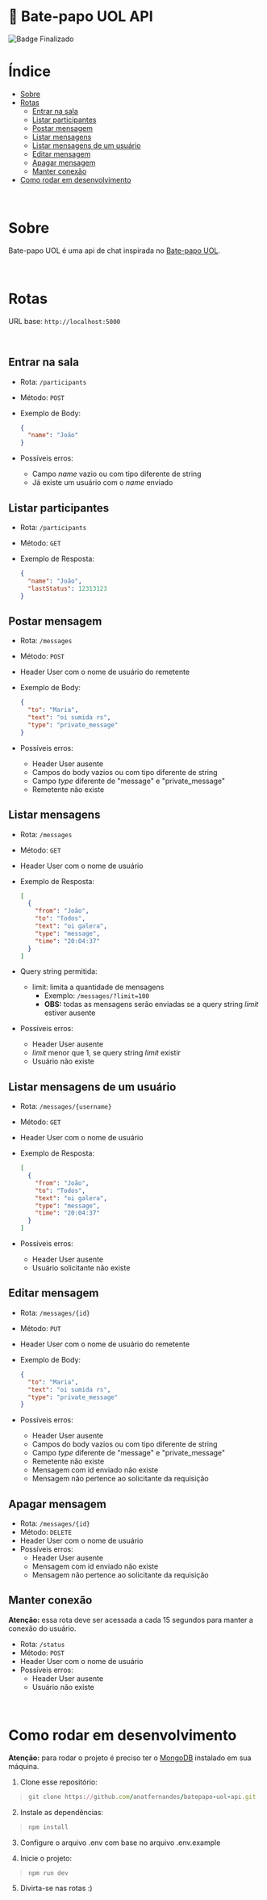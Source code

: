 # :speech_balloon: Bate-papo UOL API

![Badge Finalizado](https://img.shields.io/static/v1?label=STATUS&message=FINALIZADO&color=success&style=for-the-badge)

# Índice

- [Sobre](#Sobre)
- [Rotas](#Rotas)
    - [Entrar na sala](#Entrar-na-sala)
    - [Listar participantes](#Listar-participantes)
    - [Postar mensagem](#Postar-mensagem)
    - [Listar mensagens](#Listar-mensagens)
    - [Listar mensagens de um usuário](#Listar-mensagens-de-um-usuário)
    - [Editar mensagem](#Editar-mensagem)
    - [Apagar mensagem](#Apagar-mensagem)
    - [Manter conexão](#Manter-conexão)
- [Como rodar em desenvolvimento](#Como-rodar-em-desenvolvimento)

<br/>

# Sobre
Bate-papo UOL é uma api de chat inspirada no [Bate-papo UOL](https://batepapo.uol.com.br/).

<br/>

# Rotas

URL base: `http://localhost:5000`

<br/>

## Entrar na sala
- Rota: `/participants`
- Método: `POST`
- Exemplo de Body:

  ```json
  {
    "name": "João"
  }
  ```

- Possíveis erros:
	- Campo *name* vazio ou com tipo diferente de string
	- Já existe um usuário com o *name* enviado

## Listar participantes
- Rota: `/participants`
- Método: `GET`
- Exemplo de Resposta:

  ```json
  {
    "name": "João",
    "lastStatus": 12313123
  }
  ```

## Postar mensagem
- Rota: `/messages`
- Método: `POST`
- Header User com o nome de usuário do remetente
- Exemplo de Body:

  ```json
  {
    "to": "Maria",
    "text": "oi sumida rs",
    "type": "private_message"
  }
  ```

- Possíveis erros:
	- Header User ausente
	- Campos do body vazios ou com tipo diferente de string
	- Campo *type* diferente de "message" e "private_message"
	- Remetente não existe

## Listar mensagens
- Rota: `/messages`
- Método: `GET`
- Header User com o nome de usuário
- Exemplo de Resposta:

  ```json
  [
    {
      "from": "João",
      "to": "Todos",
      "text": "oi galera",
      "type": "message",
      "time": "20:04:37"
    }
  ]
  ```
- Query string permitida:
	- limit: limita a quantidade de mensagens
		- Exemplo: `/messages/?limit=100`
		- **OBS:** todas as mensagens serão enviadas se a query string *limit* estiver ausente

- Possíveis erros:
	- Header User ausente
	- *limit* menor que 1, se query string *limit* existir
	- Usuário não existe

## Listar mensagens de um usuário
- Rota: `/messages/{username}`
- Método: `GET`
- Header User com o nome de usuário
- Exemplo de Resposta:

  ```json
  [
    {
      "from": "João",
      "to": "Todos",
      "text": "oi galera",
      "type": "message",
      "time": "20:04:37"
    }
  ]
  ```

- Possíveis erros:
	- Header User ausente
	- Usuário solicitante não existe

## Editar mensagem
- Rota: `/messages/{id}`
- Método: `PUT`
- Header User com o nome de usuário do remetente
- Exemplo de Body:

  ```json
  {
    "to": "Maria",
    "text": "oi sumida rs",
    "type": "private_message"
  }
  ```

- Possíveis erros:
	- Header User ausente
	- Campos do body vazios ou com tipo diferente de string
	- Campo *type* diferente de "message" e "private_message"
	- Remetente não existe
	- Mensagem com id enviado não existe
	- Mensagem não pertence ao solicitante da requisição

## Apagar mensagem
- Rota: `/messages/{id}`
- Método: `DELETE`
- Header User com o nome de usuário
- Possíveis erros:
	- Header User ausente
	- Mensagem com id enviado não existe
	- Mensagem não pertence ao solicitante da requisição

## Manter conexão
**Atenção:** essa rota deve ser acessada a cada 15 segundos para manter a conexão do usuário.

- Rota: `/status`
- Método: `POST`
- Header User com o nome de usuário
- Possíveis erros:
	- Header User ausente
	- Usuário não existe

<br/>

# Como rodar em desenvolvimento

**Atenção:** para rodar o projeto é preciso ter o [MongoDB](https://www.mongodb.com/docs/manual/installation/) instalado em sua máquina.

1. Clone esse repositório:
>```ruby
> git clone https://github.com/anatfernandes/batepapo-uol-api.git
>```

2. Instale as dependências:
>```ruby
> npm install
>```

3. Configure o arquivo .env com base no arquivo .env.example

4. Inicie o projeto:
>```ruby
> npm run dev
>```

5. Divirta-se nas rotas :)
